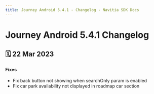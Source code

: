 ```yaml
---
title: Journey Android 5.4.1 - Changelog - Navitia SDK Docs
---
```


# Journey Android 5.4.1 Changelog

<h2>🗓 22 Mar 2023</h2>

#### Fixes
- Fix back button not showing when searchOnly param is enabled
- Fix car park availability not displayed in roadmap car section
